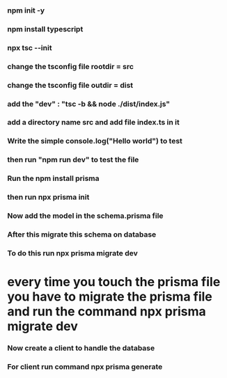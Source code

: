 ### npm init -y

### npm install typescript

### npx tsc --init

### change the tsconfig file rootdir = src

### change the tsconfig file outdir = dist

### add the "dev" : "tsc -b && node ./dist/index.js"

### add a directory name src and add file index.ts in it

### Write the simple console.log("Hello world") to test

### then run "npm run dev" to test the file

### Run the npm install prisma

### then run npx prisma init

### Now add the model in the schema.prisma file

### After this migrate this schema on database

### To do this run npx prisma migrate dev

# every time you touch the prisma file you have to migrate the prisma file and run the command npx prisma migrate dev

### Now create a client to handle the database

### For client run command npx prisma generate